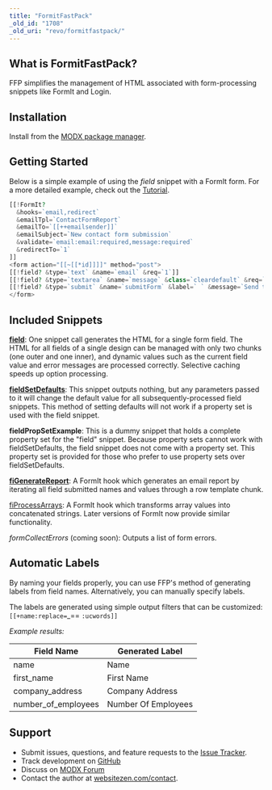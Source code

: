 ```yaml
---
title: "FormitFastPack"
_old_id: "1708"
_old_uri: "revo/formitfastpack/"
---
```


## What is FormitFastPack?

FFP simplifies the management of HTML associated with form-processing snippets like FormIt and Login.

## Installation

Install from the [MODX package manager](http://modx.com/extras/package/formitfastpack).

## Getting Started

Below is a simple example of using the _field_ snippet with a FormIt form. For a more detailed example, check out the [Tutorial](extras/formitfastpack/formitfastpack.tutorial).

``` php
[[!FormIt?
  &hooks=`email,redirect`
  &emailTpl=`ContactFormReport`
  &emailTo=`[[++emailsender]]`
  &emailSubject=`New contact form submission`
  &validate=`email:email:required,message:required`
  &redirectTo=`1`
]]
<form action="[[~[[*id]]]]" method="post">
[[!field? &type=`text` &name=`email` &req=`1`]]
[[!field? &type=`textarea` &name=`message` &class=`cleardefault` &req=`1`]]
[[!field? &type=`submit` &name=`submitForm` &label=` ` &message=`Send this Message!`]]
</form>
```

## Included Snippets

[**field**](extras/formitfastpack/formitfastpack.field): One snippet call generates the HTML for a single form field. The HTML for all fields of a single design can be managed with only two chunks (one outer and one inner), and dynamic values such as the current field value and error messages are processed correctly. Selective caching speeds up option processing.

[**fieldSetDefaults**](extras/formitfastpack/fieldsetdefaults): This snippet outputs nothing, but any parameters passed to it will change the default value for all subsequently-processed field snippets. This method of setting defaults will not work if a property set is used with the field snippet.

**fieldPropSetExample**: This is a dummy snippet that holds a complete property set for the "field" snippet. Because property sets cannot work with fieldSetDefaults, the field snippet does not come with a property set. This property set is provided for those who prefer to use property sets over fieldSetDefaults.

[**fiGenerateReport**](extras/formitfastpack/formitfastpack.figeneratereport): A FormIt hook which generates an email report by iterating all field submitted names and values through a row template chunk.

[fiProcessArrays](extras/formitfastpack/fiprocessarrays): A FormIt hook which transforms array values into concatenated strings. Later versions of FormIt now provide similar functionality.

_formCollectErrors_ (coming soon): Outputs a list of form errors.

## Automatic Labels

By naming your fields properly, you can use FFP's method of generating labels from field names. Alternatively, you can manually specify labels.

The labels are generated using simple output filters that can be customized: `[[+name:replace=`_== `:ucwords]]`

_Example results:_  

| **Field Name**        | **Generated Label** |
| --------------------- | ------------------- |
| name                  | Name                |
| first\_name           | First Name          |
| company\_address      | Company Address     |
| number\_of\_employees | Number Of Employees |

## Support

- Submit issues, questions, and feature requests to the [Issue Tracker](https://github.com/yoleg/FormitFastPack/issues).
- Track development on [GitHub](https://github.com/yoleg/FormitFastPack)
- Discuss on [MODX Forum](http://forums.modx.com/index.php/topic,65244.0.html)
- Contact the author at [websitezen.com/contact](https://websitezen.com/contact).
